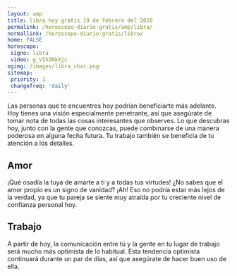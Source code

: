 ```yaml
---
layout: amp
title: libra hoy gratis 19 de febrero del 2020 
permalink: /horoscopo-diario-gratis/amp/libra/
normallink: /horoscopo-diario-gratis/libra/
home: FALSE
horoscopo:
 signo: libra
 video: g_VIh3NkXjc
ogimg: /images/libra_char.png
sitemap:
 priority: 1
 changefreq: 'daily'
---
```



Las personas que te encuentres hoy podrían beneficiarte más adelante. Hoy tienes una visión especialmente penetrante, así que asegúrate de tomar nota de todas las cosas interesantes que observes. Lo que descubras hoy, junto con la gente que conozcas, puede combinarse de una manera poderosa en alguna fecha futura. Tu trabajo también se beneficia de tu atención a los detalles.

## Amor

¡Qué osadía la tuya de amarte a ti y a todas tus virtudes! ¿No sabes que el amor propio es un signo de vanidad? ¡Ah! Eso no podría estar más lejos de la verdad, ya que tu pareja se siente muy atraída por tu creciente nivel de confianza personal hoy.

## Trabajo

A partir de hoy, la comunicación entre tú y la gente en tu lugar de trabajo será mucho más optimista de lo habitual. Esta tendencia optimista continuará durante un par de días, así que asegúrate de hacer buen uso de ella.